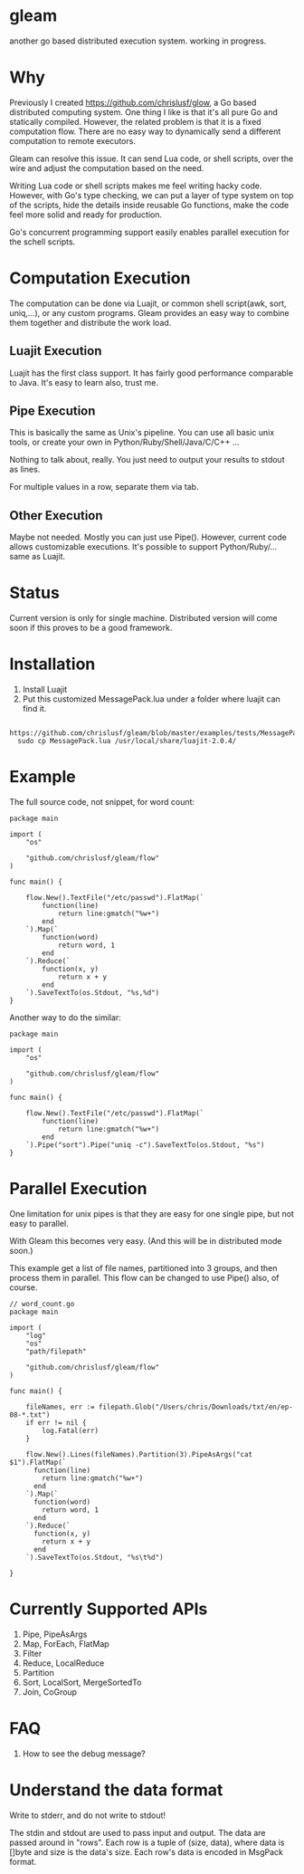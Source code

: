 # gleam
another go based distributed execution system. working in progress.

# Why
Previously I created https://github.com/chrislusf/glow, a Go based distributed computing system. One thing I like is that 
it's all pure Go and statically compiled. However, the related problem is that it is a fixed computation flow. 
There are no easy way to dynamically send a different computation to remote executors.

Gleam can resolve this issue. It can send Lua code, or shell scripts, over the wire and adjust the computation based on the need.

Writing Lua code or shell scripts makes me feel writing hacky code. However, with Go's type checking, we can put a layer
of type system on top of the scripts, hide the details inside reusable Go functions, make the code feel more solid and ready for production.

Go's concurrent programming support easily enables parallel execution for the schell scripts.

# Computation Execution
The computation can be done via Luajit, or common shell script(awk, sort, uniq,...), or any custom programs. Gleam provides an easy way to combine them together and distribute the work load.

## Luajit Execution
Luajit has the first class support. It has fairly good performance comparable to Java.
It's easy to learn also, trust me.

## Pipe Execution
This is basically the same as Unix's pipeline. You can use all basic unix tools, or create your own in Python/Ruby/Shell/Java/C/C++ ...

Nothing to talk about, really. You just need to output your results to stdout as lines.

For multiple values in a row, separate them via tab.

## Other Execution
Maybe not needed. Mostly you can just use Pipe(). However, current code allows customizable executions.
It's possible to support Python/Ruby/... same as Luajit.

# Status
Current version is only for single machine. Distributed version will come soon if this proves to be a good framework.

# Installation
1. Install Luajit
2. Put this customized MessagePack.lua under a folder where luajit can find it.
```
  https://github.com/chrislusf/gleam/blob/master/examples/tests/MessagePack.lua
  sudo cp MessagePack.lua /usr/local/share/luajit-2.0.4/
```
# Example

The full source code, not snippet, for word count:
```
package main

import (
	"os"

	"github.com/chrislusf/gleam/flow"
)

func main() {

	flow.New().TextFile("/etc/passwd").FlatMap(`
		function(line)
			return line:gmatch("%w+")
		end
	`).Map(`
		function(word)
			return word, 1
		end
	`).Reduce(`
		function(x, y)
			return x + y
		end
	`).SaveTextTo(os.Stdout, "%s,%d")
}

```

Another way to do the similar:
```
package main

import (
	"os"

	"github.com/chrislusf/gleam/flow"
)

func main() {

	flow.New().TextFile("/etc/passwd").FlatMap(`
		function(line)
			return line:gmatch("%w+")
		end
	`).Pipe("sort").Pipe("uniq -c").SaveTextTo(os.Stdout, "%s")
}

```


# Parallel Execution
One limitation for unix pipes is that they are easy for one single pipe, but not easy to parallel.

With Gleam this becomes very easy. (And this will be in distributed mode soon.)

This example get a list of file names, partitioned into 3 groups, and then process them in parallel.
This flow can be changed to use Pipe() also, of course.

```
// word_count.go
package main

import (
	"log"
	"os"
	"path/filepath"

	"github.com/chrislusf/gleam/flow"
)

func main() {

	fileNames, err := filepath.Glob("/Users/chris/Downloads/txt/en/ep-08-*.txt")
	if err != nil {
		log.Fatal(err)
	}

	flow.New().Lines(fileNames).Partition(3).PipeAsArgs("cat $1").FlatMap(`
      function(line)
        return line:gmatch("%w+")
      end
    `).Map(`
      function(word)
        return word, 1
      end
    `).Reduce(`
      function(x, y)
        return x + y
      end
    `).SaveTextTo(os.Stdout, "%s\t%d")

}

```

# Currently Supported APIs
1. Pipe, PipeAsArgs
2. Map, ForEach, FlatMap
3. Filter
4. Reduce, LocalReduce
5. Partition
6. Sort, LocalSort, MergeSortedTo
7. Join, CoGroup


# FAQ
1. How to see the debug message?

# Understand the data format
Write to stderr, and do not write to stdout!

The stdin and stdout are used to pass input and output. The data are passed around in "rows". Each row is a tuple of
(size, data), where data is []byte and size is the data's size. Each row's data is encoded in MsgPack format.

